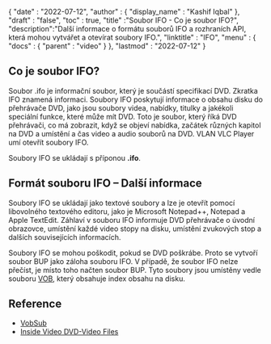 {
  "date" : "2022-07-12",
  "author" : {
    "display_name" : "Kashif Iqbal"
},
  "draft" : "false",
  "toc" : true,
  "title" :"Soubor IFO - Co je soubor IFO?",
  "description":"Další informace o formátu souborů IFO a rozhraních API, která mohou vytvářet a otevírat soubory IFO.",
  "linktitle" : "IFO",
  "menu" : {
    "docs" : {
      "parent" : "video"
}
},
  "lastmod" : "2022-07-12"
}

## Co je soubor IFO?

Soubor .ifo je informační soubor, který je součástí specifikací DVD. Zkratka IFO znamená informaci. Soubory IFO poskytují informace o obsahu disku do přehrávače DVD, jako jsou soubory videa, nabídky, titulky a jakékoli speciální funkce, které může mít DVD. Toto je soubor, který říká DVD přehrávači, co má zobrazit, když se objeví nabídka, začátek různých kapitol na DVD a umístění a čas video a audio souborů na DVD. VLAN VLC Player umí otevřít soubory IFO.

Soubory IFO se ukládají s příponou **.ifo**.

## Formát souboru IFO – Další informace

Soubory IFO se ukládají jako textové soubory a lze je otevřít pomocí libovolného textového editoru, jako je Microsoft Notepad++, Notepad a Apple TextEdit. Záhlaví v souboru IFO informuje DVD přehrávače o úvodní obrazovce, umístění každé video stopy na disku, umístění zvukových stop a dalších souvisejících informacích.

Soubory IFO se mohou poškodit, pokud se DVD poškrábe. Proto se vytvoří soubor BUP jako záloha souboru IFO. V případě, že soubor IFO nelze přečíst, je místo toho načten soubor BUP. Tyto soubory jsou umístěny vedle souboru [VOB](/video/vob/), který obsahuje index obsahu na disku.

## Reference

* [VobSub](https://www.videohelp.com/software/VobSub)
* [Inside Video DVD-Video Files](https://en.wikibooks.org/wiki/Inside_DVD-Video/IFO_Files)

